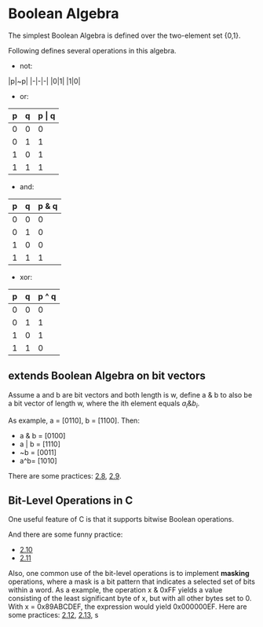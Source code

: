 # Boolean Algebra

The simplest Boolean Algebra is defined over the two-element set {0,1}.

Following defines several operations in this algebra.

- not:

|p|~p|
|-|-|-|
|0|1|
|1|0|

- or:

|p|q|p \| q|
|-|-|-|
|0|0|0|
|0|1|1|
|1|0|1|
|1|1|1|

- and:

|p|q|p & q|
|-|-|-|
|0|0|0|
|0|1|0|
|1|0|0|
|1|1|1|

- xor:

|p|q|p ^ q|
|-|-|-|
|0|0|0|
|0|1|1|
|1|0|1|
|1|1|0|

## extends Boolean Algebra on bit vectors

Assume a and b are bit vectors and both length is w, define a & b to also be a bit vector of length w, where the ith element equals $a_i \& b_i$.

As example, a = [0110], b = [1100]. Then:

- a & b = [0100]
- a | b = [1110]
- ~b = [0011]
- a^b= [1010]

There are some practices: [2.8](../../practice/2.8/README.md), [2.9](../../practice/2.9/README.md).

## Bit-Level Operations in C

One useful feature of C is that it supports bitwise Boolean operations.

And there are some funny practice:

- [2.10](../../practice/2.10/README.md)
- [2.11](../../practice/2.11/README.md)

Also, one common use of the bit-level operations is to implement **masking** operations, where a mask is a bit pattern that indicates a selected set of bits within a word. As a example, the operation x & 0xFF yields a value consisting of the least significant byte of x, but with all other bytes set to 0. With x = 0x89ABCDEF, the expression would yield 0x000000EF. Here are some practices: [2.12](../../practice/2.12/README.md), [2.13](../../practice/2.13/README.md), s
